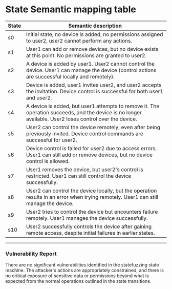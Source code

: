 # State Semantic mapping table

| State | Semantic description |
|-------|----------------------|
| s0    | Initial state, no device is added, no permissions assigned to user2, user2 cannot perform any actions. |
| s1    | User1 can add or remove devices, but no device exists at this point. No permissions are granted to user2. |
| s2    | A device is added by user1. User2 cannot control the device. User1 can manage the device (control actions are successful locally and remotely). |
| s3    | Device is added, user1 invites user2, and user2 accepts the invitation. Device control is successful for both user1 and user2. |
| s4    | A device is added, but user1 attempts to remove it. The operation succeeds, and the device is no longer available. User2 loses control over the device. |
| s5    | User2 can control the device remotely, even after being previously invited. Device control commands are successful for user2. |
| s6    | Device control is failed for user2 due to access errors. User1 can still add or remove devices, but no device control is allowed. |
| s7    | User1 removes the device, but user2's control is restricted. User1 can still control the device successfully. |
| s8    | User2 can control the device locally, but the operation results in an error when trying remotely. User1 can still manage the device. |
| s9    | User2 tries to control the device but encounters failure remotely. User1 manages the device successfully. |
| s10   | User2 successfully controls the device after gaining remote access, despite initial failures in earlier states. |

---

### Vulnerability Report

There are no significant vulnerabilities identified in the statefuzzing state machine. The attacker's actions are appropriately constrained, and there is no critical exposure of sensitive data or permissions beyond what is expected from the normal operations outlined in the state transitions.